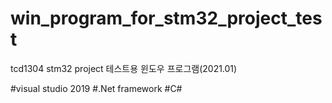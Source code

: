 # win_program_for_stm32_project_test
tcd1304 stm32 project 테스트용 윈도우 프로그램(2021.01)

#visual studio 2019 #.Net framework #C# 
